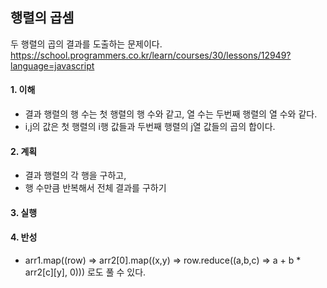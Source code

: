 ## 행렬의 곱셈
두 행렬의 곱의 결과를 도출하는 문제이다.
https://school.programmers.co.kr/learn/courses/30/lessons/12949?language=javascript

#### 1. 이해
- 결과 행렬의 행 수는 첫 행렬의 행 수와 같고, 열 수는 두번째 행렬의 열 수와 같다.
- i,j의 값은 첫 행렬의 i행 값들과 두번째 행렬의 j열 값들의 곱의 합이다.

#### 2. 계획
- 결과 행렬의 각 행을 구하고,
- 행 수만큼 반복해서 전체 결과를 구하기

#### 3. 실행

#### 4. 반성
- arr1.map((row) => arr2[0].map((x,y) => row.reduce((a,b,c) => a + b * arr2[c][y], 0))) 로도 풀 수 있다.
